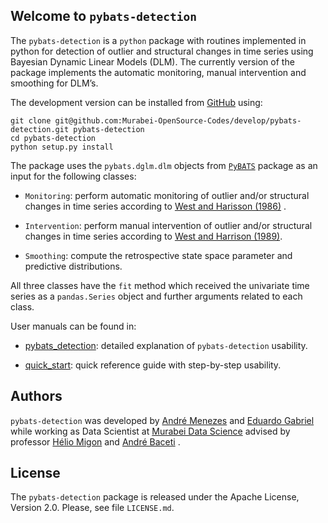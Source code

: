 ## Welcome to `pybats-detection`

The `pybats-detection` is a `python` package with routines implemented in python for detection of outlier and structural changes in time series using Bayesian Dynamic Linear Models (DLM).
The currently version of the package implements the automatic monitoring, manual intervention and smoothing for DLM’s.

The development version can be installed from [GitHub](https://github.com/) using:

```
git clone git@github.com:Murabei-OpenSource-Codes/develop/pybats-detection.git pybats-detection
cd pybats-detection
python setup.py install
```

The package uses the `pybats.dglm.dlm` objects from [`PyBATS`](https://github.com/lavinei/pybats) package as an input for the following classes:

- `Monitoring`: perform automatic monitoring of outlier and/or structural changes in time series according to [West and Harisson (1986)](https://www.tandfonline.com/doi/abs/10.1080/01621459.1986.10478331) .

- `Intervention`: perform manual intervention of outlier and/or structural changes in time series according to [West and Harrison (1989)](https://onlinelibrary.wiley.com/doi/abs/10.1002/for.3980080104).

- `Smoothing`: compute the retrospective state space parameter and predictive distributions.

All three classes have the `fit` method which received the univariate time series
as a `pandas.Series` object and further arguments related to each class.

User manuals can be found in:

- [pybats_detection](https://raw.githubusercontent.com/Murabei-OpenSource-Codes/pybats-detection/master/vignettes/pybats_detection.html): detailed explanation of `pybats-detection` usability.

- [quick_start](https://raw.githubusercontent.com/Murabei-OpenSource-Codes/pybats-detection/master/vignettes/quick_start.html): quick reference guide with step-by-step usability.

## Authors

`pybats-detection` was developed by [André Menezes](https://andrmenezes.github.io/) and
[Eduardo Gabriel](https://www.linkedin.com/in/eduardo-gabriel-433332142/)
while working as Data Scientist at [Murabei Data Science](https://www.murabei.com/)
advised by professor [Hélio Migon](http://lattes.cnpq.br/7997248190492823) and
[André Baceti](https://br.linkedin.com/in/andre-baceti/pt) .


## License

The `pybats-detection` package is released under the Apache License, Version 2.0.
Please, see file `LICENSE.md`.
